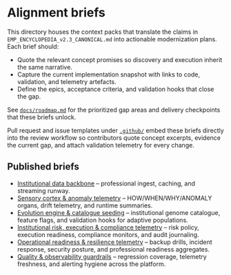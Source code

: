 # Alignment briefs

This directory houses the context packs that translate the claims in `EMP_ENCYCLOPEDIA_v2.3_CANONICAL.md` into actionable modernization plans. Each brief should:

- Quote the relevant concept promises so discovery and execution inherit the same narrative.
- Capture the current implementation snapshot with links to code, validation, and telemetry artefacts.
- Define the epics, acceptance criteria, and validation hooks that close the gap.

See [`docs/roadmap.md`](../../roadmap.md) for the prioritized gap areas and delivery checkpoints that these briefs unlock.

Pull request and issue templates under [`.github/`](../../../.github) embed these briefs directly into the review workflow so contributors quote concept excerpts, evidence the current gap, and attach validation telemetry for every change.

## Published briefs

- [Institutional data backbone](institutional_data_backbone.md) – professional ingest, caching, and streaming runway.
- [Sensory cortex & anomaly telemetry](sensory_cortex.md) – HOW/WHEN/WHY/ANOMALY organs, drift telemetry, and runtime summaries.
- [Evolution engine & catalogue seeding](evolution_engine.md) – institutional genome catalogue, feature flags, and validation hooks for adaptive populations.
- [Institutional risk, execution & compliance telemetry](institutional_risk_compliance.md) – risk policy, execution readiness, compliance monitors, and audit journaling.
- [Operational readiness & resilience telemetry](operational_readiness.md) – backup drills, incident response, security posture, and professional readiness aggregates.
- [Quality & observability guardrails](quality_observability.md) – regression coverage, telemetry freshness, and alerting hygiene across the platform.
